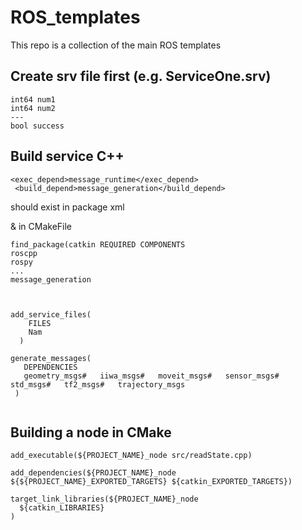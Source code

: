 # ROS_templates
This repo is a collection of the main ROS templates 
## Create srv file first (e.g. ServiceOne.srv)
```
int64 num1
int64 num2
---
bool success
```
## Build service C++
```
<exec_depend>message_runtime</exec_depend>
 <build_depend>message_generation</build_depend>
```
should exist in package xml


& in CMakeFile
```
find_package(catkin REQUIRED COMPONENTS
roscpp
rospy
...
message_generation



add_service_files(
	FILES
	Nam
  )
  
generate_messages(
   DEPENDENCIES
   geometry_msgs#   iiwa_msgs#   moveit_msgs#   sensor_msgs#   std_msgs#   tf2_msgs#   trajectory_msgs
 )
 
```


## Building a node in CMake
```
add_executable(${PROJECT_NAME}_node src/readState.cpp)

add_dependencies(${PROJECT_NAME}_node ${${PROJECT_NAME}_EXPORTED_TARGETS} ${catkin_EXPORTED_TARGETS})

target_link_libraries(${PROJECT_NAME}_node
  ${catkin_LIBRARIES}
)


```
